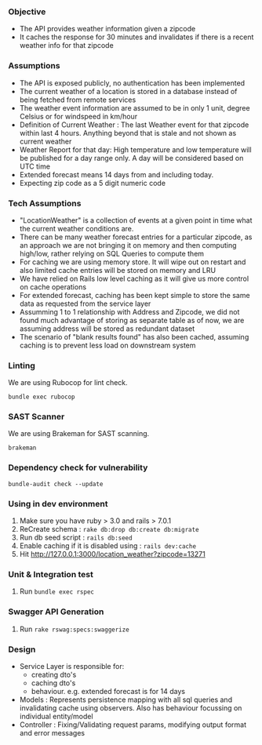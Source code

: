 ### Objective

* The API provides weather information given a zipcode
* It caches the response for 30 minutes and invalidates if there is a recent weather info for that zipcode

### Assumptions

* The API is exposed publicly, no authentication has been implemented
* The current weather of a location is stored in a database instead of being fetched from remote services
* The weather event information are assumed to be in only 1 unit, degree Celsius or for windspeed in km/hour
* Definition of Current Weather : The last Weather event for that zipcode within last 4 hours. Anything beyond that is stale and not shown as current weather
* Weather Report for that day: High temperature and low temperature will be published for a day range only. A day will be considered based on UTC time
* Extended forecast means 14 days from and including today.
* Expecting zip code as a 5 digit numeric code

### Tech Assumptions
* "LocationWeather" is a collection of events at a given point in time what the current weather conditions are.
* There can be many weather forecast entries for a particular zipcode, as an approach we are not bringing it on memory and then computing high/low, rather relying on SQL Queries to compute them
* For caching we are using memory store. It will wipe out on restart and also limited cache entries will be stored on memory and LRU
* We have relied on Rails low level caching as it will give us more control on cache operations
* For extended forecast, caching has been kept simple to store the same data as requested from the service layer
* Assumming 1 to 1 relationship with Address and Zipcode, we did not found much advantage of storing as separate table as of now, we are assuming address will be stored as redundant dataset
* The scenario of "blank results found" has also been cached, assuming caching is to prevent less load on downstream system 

### Linting
We are using Rubocop for lint check.

`bundle exec rubocop`

### SAST Scanner
We are using Brakeman for SAST scanning.

`brakeman`

### Dependency check for vulnerability

`bundle-audit check --update`

### Using in dev environment

1. Make sure you have ruby > 3.0 and rails > 7.0.1
2. ReCreate schema : `rake db:drop db:create db:migrate`
2. Run db seed script : `rails db:seed`
2. Enable caching if it is disabled using : `rails dev:cache`
3. Hit http://127.0.0.1:3000/location_weather?zipcode=13271

### Unit & Integration test

1. Run `bundle exec rspec`

### Swagger API Generation

1. Run `rake rswag:specs:swaggerize`

### Design
* Service Layer is responsible for:
  * creating dto's 
  * caching dto's
  * behaviour. e.g. extended forecast is for 14 days
* Models : Represents persistence mapping with all sql queries and invalidating cache using observers. Also has behaviour focussing on individual entity/model 
* Controller : Fixing/Validating request params, modifying output format and error messages

